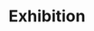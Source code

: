 ---
layout: event

title: "Exhibition"
thumbnail: "2019-04-24-exhibition-thumbnail.jpg"

start_date: 2019-04-24
end_date: 2019-04-26
time_string: "various timeslots"

venue: "Omved Gardens"
address: "Townsend Yard, Highgate, London N6 5JF"
gmaps_url: "https://goo.gl/maps/wP21HupJJ6r"

event_url: "https://www.eventbrite.co.uk/e/too-much-of-a-person-exhibition-tickets-58002875161"
---
